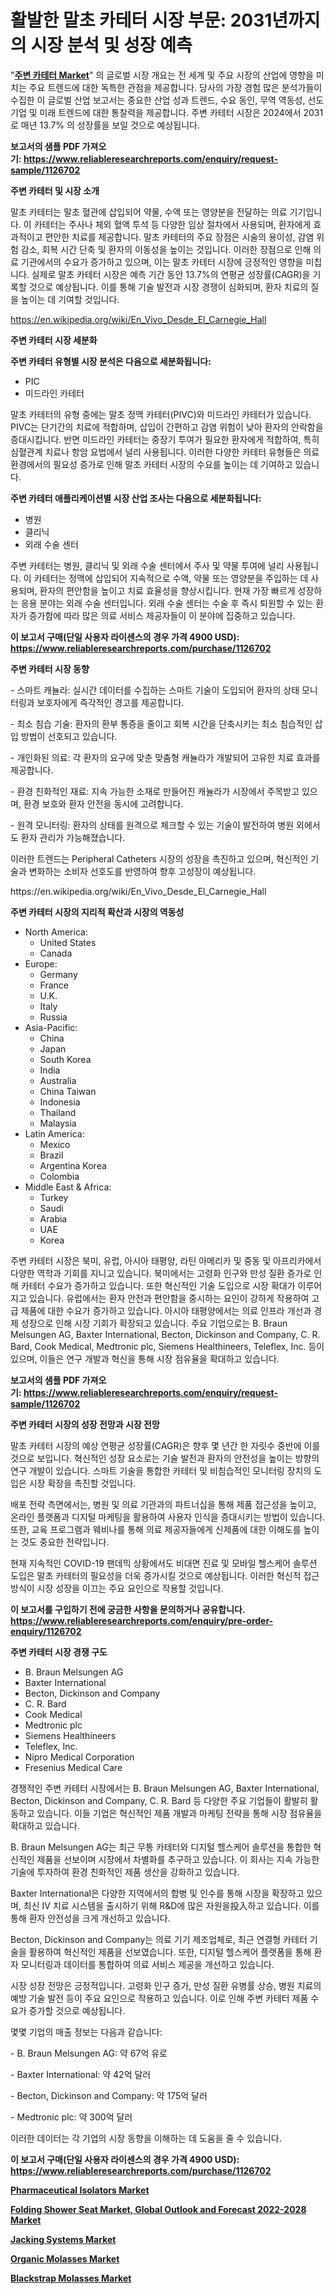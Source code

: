 <p><h1>활발한 말초 카테터 시장 부문: 2031년까지의 시장 분석 및 성장 예측</h1></p><p>"<strong><a href="https://www.reliableresearchreports.com/peripheral-catheters-r1126702?utm_campaign=106&utm_medium=7&utm_source=Github&utm_content=ia&utm_term=17112024&utm_id=peripheral-catheters">주변 카테터 Market</a></strong>" 의 글로벌 시장 개요는 전 세계 및 주요 시장의 산업에 영향을 미치는 주요 트렌드에 대한 독특한 관점을 제공합니다. 당사의 가장 경험 많은 분석가들이 수집한 이 글로벌 산업 보고서는 중요한 산업 성과 트렌드, 수요 동인, 무역 역동성, 선도 기업 및 미래 트렌드에 대한 통찰력을 제공합니다. 주변 카테터 시장은 2024에서 2031로 매년 13.7% 의 성장률을 보일 것으로 예상됩니다.</p>
<p><strong>보고서의 샘플 PDF 가져오기:&nbsp;<a href="https://www.reliableresearchreports.com/enquiry/request-sample/1126702?utm_campaign=106&utm_medium=7&utm_source=Github&utm_content=ia&utm_term=17112024&utm_id=peripheral-catheters">https://www.reliableresearchreports.com/enquiry/request-sample/1126702</a></strong></p>
<p><strong>주변 카테터 및 시장 소개</strong></p>
<p><p>말초 카테터는 말초 혈관에 삽입되어 약물, 수액 또는 영양분을 전달하는 의료 기기입니다. 이 카테터는 주사나 체외 혈액 투석 등 다양한 임상 절차에서 사용되며, 환자에게 효과적이고 편안한 치료를 제공합니다. 말초 카테터의 주요 장점은 시술의 용이성, 감염 위험 감소, 회복 시간 단축 및 환자의 이동성을 높이는 것입니다. 이러한 장점으로 인해 의료 기관에서의 수요가 증가하고 있으며, 이는 말초 카테터 시장에 긍정적인 영향을 미칩니다. 실제로 말초 카테터 시장은 예측 기간 동안 13.7%의 연평균 성장률(CAGR)을 기록할 것으로 예상됩니다. 이를 통해 기술 발전과 시장 경쟁이 심화되며, 환자 치료의 질을 높이는 데 기여할 것입니다.</p></p>
<p><a href="https://en.wikipedia.org/wiki/En_Vivo_Desde_El_Carnegie_Hall?utm_campaign=106&utm_medium=7&utm_source=Github&utm_content=ia&utm_term=17112024&utm_id=peripheral-catheters">https://en.wikipedia.org/wiki/En_Vivo_Desde_El_Carnegie_Hall</a></p>
<p><strong>주변 카테터 시장 세분화</strong></p>
<p><strong>주변 카테터 유형별 시장 분석은 다음으로 세분화됩니다:</strong></p>
<p><ul><li>PIC</li><li>미드라인 카테터</li></ul></p>
<p><p>말초 카테터의 유형 중에는 말초 정맥 카테터(PIVC)와 미드라인 카테터가 있습니다. PIVC는 단기간의 치료에 적합하며, 삽입이 간편하고 감염 위험이 낮아 환자의 안락함을 증대시킵니다. 반면 미드라인 카테터는 중장기 투여가 필요한 환자에게 적합하여, 특히 심혈관계 치료나 항암 요법에서 널리 사용됩니다. 이러한 다양한 카테터 유형들은 의료 환경에서의 필요성 증가로 인해 말초 카테터 시장의 수요를 높이는 데 기여하고 있습니다.</p></p>
<p><strong>주변 카테터 애플리케이션별 시장 산업 조사는 다음으로 세분화됩니다:</strong></p>
<p><ul><li>병원</li><li>클리닉</li><li>외래 수술 센터</li></ul></p>
<p><p>주변 카테터는 병원, 클리닉 및 외래 수술 센터에서 주사 및 약물 투여에 널리 사용됩니다. 이 카테터는 정맥에 삽입되어 지속적으로 수액, 약물 또는 영양분을 주입하는 데 사용되며, 환자의 편안함을 높이고 치료 효율성을 향상시킵니다. 현재 가장 빠르게 성장하는 응용 분야는 외래 수술 센터입니다. 외래 수술 센터는 수술 후 즉시 퇴원할 수 있는 환자가 증가함에 따라 많은 의료 서비스 제공자들이 이 분야에 집중하고 있습니다.</p></p>
<p><strong>이 보고서 구매(단일 사용자 라이센스의 경우 가격 4900 USD): <a href="https://www.reliableresearchreports.com/purchase/1126702?utm_campaign=106&utm_medium=7&utm_source=Github&utm_content=ia&utm_term=17112024&utm_id=peripheral-catheters">https://www.reliableresearchreports.com/purchase/1126702</a></strong></p>
<p><strong>주변 카테터 시장 동향</strong></p>
<p><p>- 스마트 캐뉼라: 실시간 데이터를 수집하는 스마트 기술이 도입되어 환자의 상태 모니터링과 보호자에게 즉각적인 경고를 제공합니다.</p><p>- 최소 침습 기술: 환자의 환부 통증을 줄이고 회복 시간을 단축시키는 최소 침습적인 삽입 방법이 선호되고 있습니다.</p><p>- 개인화된 의료: 각 환자의 요구에 맞춘 맞춤형 캐뉼라가 개발되어 고유한 치료 효과를 제공합니다.</p><p>- 환경 친화적인 재료: 지속 가능한 소재로 만들어진 캐뉼라가 시장에서 주목받고 있으며, 환경 보호와 환자 안전을 동시에 고려합니다.</p><p>- 원격 모니터링: 환자의 상태를 원격으로 체크할 수 있는 기술이 발전하여 병원 외에서도 환자 관리가 가능해졌습니다.</p><p>이러한 트렌드는 Peripheral Catheters 시장의 성장을 촉진하고 있으며, 혁신적인 기술과 변화하는 소비자 선호도를 반영하여 향후 고성장이 예상됩니다.</p></p>
<p>https://en.wikipedia.org/wiki/En_Vivo_Desde_El_Carnegie_Hall</p>
<p><strong>주변 카테터 시장의 지리적 확산과 시장의 역동성</strong></p>
<p><ul>
    <li>
        North America:
        <ul>
            <li>United States</li>
            <li>Canada</li>
        </ul>
    </li>
    <li>
        Europe:
        <ul>
            <li>Germany</li>
            <li>France</li>
            <li>U.K.</li>
            <li>Italy</li>
            <li>Russia</li>
        </ul>
    </li>
    <li>
        Asia-Pacific:
        <ul>
            <li>China</li>
            <li>Japan</li>
            <li>South Korea</li>
            <li>India</li>
            <li>Australia</li>
            <li>China Taiwan</li>
            <li>Indonesia</li>
            <li>Thailand</li>
            <li>Malaysia</li>
        </ul>
    </li>
    <li>
        Latin America:
        <ul>
            <li>Mexico</li>
            <li>Brazil</li>
            <li>Argentina Korea</li>
            <li>Colombia</li>
        </ul>
    </li>
    <li>
        Middle East & Africa:
        <ul>
            <li>Turkey</li>
            <li>Saudi</li>
            <li>Arabia</li>
            <li>UAE</li>
            <li>Korea</li>
        </ul>
    </li>
    </ul></p>
<p><p>주변 카테터 시장은 북미, 유럽, 아시아 태평양, 라틴 아메리카 및 중동 및 아프리카에서 다양한 역학과 기회를 지니고 있습니다. 북미에서는 고령화 인구와 만성 질환 증가로 인해 카테터 수요가 증가하고 있습니다. 또한 혁신적인 기술 도입으로 시장 확대가 이루어지고 있습니다. 유럽에서는 환자 안전과 편안함을 중시하는 요인이 강하게 작용하여 고급 제품에 대한 수요가 증가하고 있습니다. 아시아 태평양에서는 의료 인프라 개선과 경제 성장으로 인해 시장 기회가 확장되고 있습니다. 주요 기업으로는 B. Braun Melsungen AG, Baxter International, Becton, Dickinson and Company, C. R. Bard, Cook Medical, Medtronic plc, Siemens Healthineers, Teleflex, Inc. 등이 있으며, 이들은 연구 개발과 혁신을 통해 시장 점유율을 확대하고 있습니다.</p></p>
<p><strong>보고서의 샘플 PDF 가져오기:&nbsp;<a href="https://www.reliableresearchreports.com/enquiry/request-sample/1126702?utm_campaign=106&utm_medium=7&utm_source=Github&utm_content=ia&utm_term=17112024&utm_id=peripheral-catheters">https://www.reliableresearchreports.com/enquiry/request-sample/1126702</a></strong></p>
<p><strong>주변 카테터 시장의 성장 전망과 시장 전망</strong></p>
<p><p>말초 카테터 시장의 예상 연평균 성장률(CAGR)은 향후 몇 년간 한 자릿수 중반에 이를 것으로 보입니다. 혁신적인 성장 요소로는 기술 발전과 환자의 안전성을 높이는 방향의 연구 개발이 있습니다. 스마트 기술을 통합한 카테터 및 비침습적인 모니터링 장치의 도입은 시장 확장을 촉진할 것입니다. </p><p>배포 전략 측면에서는, 병원 및 의료 기관과의 파트너십을 통해 제품 접근성을 높이고, 온라인 플랫폼과 디지털 마케팅을 활용하여 사용자 인식을 증대시키는 방법이 있습니다. 또한, 교육 프로그램과 웨비나를 통해 의료 제공자들에게 신제품에 대한 이해도를 높이는 것도 중요한 전략입니다. </p><p>현재 지속적인 COVID-19 팬데믹 상황에서도 비대면 진료 및 모바일 헬스케어 솔루션 도입은 말초 카테터의 필요성을 더욱 증가시킬 것으로 예상됩니다. 이러한 혁신적 접근 방식이 시장 성장을 이끄는 주요 요인으로 작용할 것입니다.</p></p>
<p><strong>이 보고서를 구입하기 전에 궁금한 사항을 문의하거나 공유합니다. <a href="https://www.reliableresearchreports.com/enquiry/pre-order-enquiry/1126702?utm_campaign=106&utm_medium=7&utm_source=Github&utm_content=ia&utm_term=17112024&utm_id=peripheral-catheters">https://www.reliableresearchreports.com/enquiry/pre-order-enquiry/1126702</a></strong></p>
<p><strong>주변 카테터 시장 경쟁 구도</strong></p>
<p><ul><li>B. Braun Melsungen AG</li><li>Baxter International</li><li>Becton, Dickinson and Company</li><li>C. R. Bard</li><li>Cook Medical</li><li>Medtronic plc</li><li>Siemens Healthineers</li><li>Teleflex, Inc.</li><li>Nipro Medical Corporation</li><li>Fresenius Medical Care</li></ul></p>
<p><p>경쟁적인 주변 카테터 시장에서는 B. Braun Melsungen AG, Baxter International, Becton, Dickinson and Company, C. R. Bard 등 다양한 주요 기업들이 활발히 활동하고 있습니다. 이들 기업은 혁신적인 제품 개발과 마케팅 전략을 통해 시장 점유율을 확대하고 있습니다.</p><p>B. Braun Melsungen AG는 최근 무통 카테터와 디지털 헬스케어 솔루션을 통합한 혁신적인 제품을 선보이며 시장에서 차별화를 추구하고 있습니다. 이 회사는 지속 가능한 기술에 투자하여 환경 친화적인 제품 생산을 강화하고 있습니다.</p><p>Baxter International은 다양한 지역에서의 합병 및 인수를 통해 시장을 확장하고 있으며, 최신 IV 치료 시스템을 출시하기 위해 R&D에 많은 자원을投入하고 있습니다. 이를 통해 환자 안전성을 크게 개선하고 있습니다.</p><p>Becton, Dickinson and Company는 의료 기기 제조업체로, 최근 연결형 카테터 기술을 활용하여 혁신적인 제품을 선보였습니다. 또한, 디지털 헬스케어 플랫폼을 통해 환자 모니터링과 데이터를 통합하여 의료 서비스 제공을 개선하고 있습니다.</p><p>시장 성장 전망은 긍정적입니다. 고령화 인구 증가, 만성 질환 유병률 상승, 병원 치료의 예방 기술 발전 등이 주요 요인으로 작용하고 있습니다. 이로 인해 주변 카테터 제품 수요가 증가할 것으로 예상됩니다.</p><p>몇몇 기업의 매출 정보는 다음과 같습니다:</p><p>- B. Braun Melsungen AG: 약 67억 유로</p><p>- Baxter International: 약 42억 달러</p><p>- Becton, Dickinson and Company: 약 175억 달러</p><p>- Medtronic plc: 약 300억 달러</p><p>이러한 데이터는 각 기업의 시장 동향을 이해하는 데 도움을 줄 수 있습니다.</p></p>
<p><strong>이 보고서 구매(단일 사용자 라이센스의 경우 가격 4900 USD): <a href="https://www.reliableresearchreports.com/purchase/1126702?utm_campaign=106&utm_medium=7&utm_source=Github&utm_content=ia&utm_term=17112024&utm_id=peripheral-catheters">https://www.reliableresearchreports.com/purchase/1126702</a></strong></p>
<p><strong><p><a href="https://issuu.com/reportprime-2/docs/pharmaceutical-isolators-market-siz_1035d06981913e?utm_campaign=106&utm_medium=7&utm_source=Github&utm_content=ia&utm_term=17112024&utm_id=peripheral-catheters">Pharmaceutical Isolators Market</a></p><p><a href="https://github.com/nathandecarvalho/Market-Research-Report-List-5/blob/main/folding-shower-seat-market-global-outlook-and-forecast-2022-2028-market.md?utm_campaign=106&utm_medium=7&utm_source=Github&utm_content=ia&utm_term=17112024&utm_id=peripheral-catheters">Folding Shower Seat Market, Global Outlook and Forecast 2022-2028 Market</a></p><p><a href="https://issuu.com/reportprime-2/docs/jacking-systems-market-size-2030.pp_8044f3c5c5e69b?utm_campaign=106&utm_medium=7&utm_source=Github&utm_content=ia&utm_term=17112024&utm_id=peripheral-catheters">Jacking Systems Market</a></p><p><a href="https://www.linkedin.com/pulse/organic-molasses-market-share-analysis-growth-trends-forecasts-nsn8f?utm_campaign=106&utm_medium=7&utm_source=Github&utm_content=ia&utm_term=17112024&utm_id=peripheral-catheters">Organic Molasses Market</a></p><p><a href="https://www.linkedin.com/pulse/global-perspectives-blackstrap-molasses-market-trends-forecast-vosxf?utm_campaign=106&utm_medium=7&utm_source=Github&utm_content=ia&utm_term=17112024&utm_id=peripheral-catheters">Blackstrap Molasses Market</a></p></strong></p>
<p></p>
